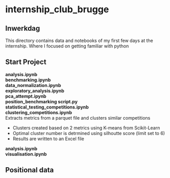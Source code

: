 # internship_club_brugge

## Inwerkdag
This directory contains data and notebooks of my first few days at the internship.
Where I focused on getting familiar with python

## Start Project 
**analysis.ipynb**  
**benchmarking.ipynb**  
**data_normalization.ipynb**  
**exploratory_analysis.ipynb**  
**pca_attempt.ipynb**  
**position_benchmarking script.py**  
**statistical_testing_competitions.ipynb**  
**clustering_competitions.ipynb**  
Extracts metrics from a parquet file and clusters similar competitions 
- Clusters created based on 2 metrics using K-means from Scikit-Learn
- Optimal cluster number is detrmined using silhoutte score (limit set to 6)
- Results are written to an Excel file

**analysis.ipynb**  
**visualisation.ipynb**  

## Positional data 
